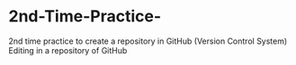 # 2nd-Time-Practice-
2nd time practice to create a repository in GitHub (Version Control System)
Editing in a repository of GitHub 
